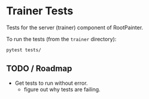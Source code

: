 # Trainer Tests

Tests for the server (trainer) component of RootPainter.

To run the tests (from the `trainer` directory):

```bash
pytest tests/
```

## TODO / Roadmap

- Get tests to run without error.
  - figure out why tests are failing.
